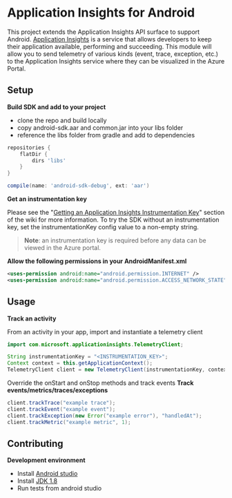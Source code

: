 # Application Insights for Android

This project extends the Application Insights API surface to support Android. [Application Insights](http://azure.microsoft.com/en-us/services/application-insights/) is a service that allows developers to keep their application available, performing and succeeding. This module will allow you to send telemetry of various kinds (event, trace, exception, etc.) to the Application Insights service where they can be visualized in the Azure Portal. 




## Setup ##




**Build SDK and add to your project**

- clone the repo and build locally
- copy android-sdk.aar and common.jar into your libs folder
- reference the libs folder from gradle and add to dependencies

```gradle
repositories {
    flatDir {
        dirs 'libs'
    }
}

compile(name: 'android-sdk-debug', ext: 'aar')
```



**Get an instrumentation key**

Please see the "[Getting an Application Insights Instrumentation Key](https://github.com/Microsoft/AppInsights-Home/wiki#getting-an-application-insights-instrumentation-key)" section of the wiki for more information. To try the SDK without an instrumentation key, set the instrumentationKey config value to a non-empty string.
>**Note**: an instrumentation key is required before any data can be viewed in the Azure portal.

**Allow the following permissions in your AndroidManifest.xml**

```xml
<uses-permission android:name="android.permission.INTERNET" />
<uses-permission android:name="android.permission.ACCESS_NETWORK_STATE" />
```





## Usage ##
**Track an activity**

From an activity in your app, import and instantiate a telemetry client
```java
import com.microsoft.applicationinsights.TelemetryClient;
```
```java
String instrumentationKey = "<INSTRUMENTATION_KEY>";
Context context = this.getApplicationContext();
TelemetryClient client = new TelemetryClient(instrumentationKey, context);
```
Override the onStart and onStop methods and track events
**Track events/metrics/traces/exceptions**
```java
client.trackTrace("example trace");
client.trackEvent("example event");
client.trackException(new Error("example error"), "handledAt");
client.trackMetric("example metric", 1);
```





## Contributing ##
**Development environment**

* Install [Android studio](http://developer.android.com/sdk/index.html)
* Install [JDK 1.8](http://www.oracle.com/technetwork/java/javase/downloads/jdk8-downloads-2133151.html)
* Run tests from android studio